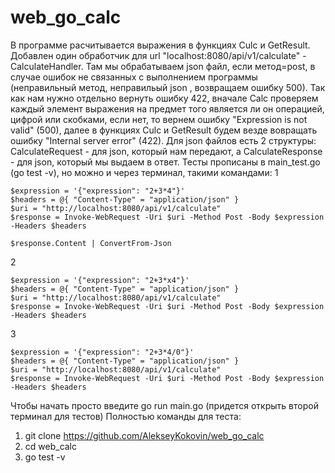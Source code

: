 # web_go_calc

В программе расчитывается выражения в функциях Culc и GetResult. Добавлен один обработчик для url "localhost:8080/api/v1/calculate" - CalculateHandler. Там мы обрабатываем json файл, если метод=post, в случае ошибок не связанных с выполнением программы (неправильный метод, неправильый json , возвращаем ошибку 500). Так как нам нужно отдельно вернуть ошибку 422, вначале Calc проверяем каждый элемент выражения на предмет того является ли он операцией, цифрой или скобками, если нет, то вернем ошибку "Expression is not valid" (500), далее в функциях Culc и GetResult будем везде вовращать ошибку "Internal server error" (422). Для json файлов есть 2 структуры: CalculateRequest - для json, который нам передают, а CalculateResponse - для json, который мы выдаем в ответ.  Тесты прописаны в main_test.go (go test -v), но можно и через терминал, такими командами:
1
```
$expression = '{"expression": "2+3*4"}'
$headers = @{ "Content-Type" = "application/json" }
$uri = "http://localhost:8080/api/v1/calculate"
$response = Invoke-WebRequest -Uri $uri -Method Post -Body $expression -Headers $headers

$response.Content | ConvertFrom-Json
```

2
```
$expression = '{"expression": "2+3*x4"}'
$headers = @{ "Content-Type" = "application/json" }
$uri = "http://localhost:8080/api/v1/calculate"
$response = Invoke-WebRequest -Uri $uri -Method Post -Body $expression -Headers $headers
```
3
```
$expression = '{"expression": "2+3*4/0"}'
$headers = @{ "Content-Type" = "application/json" }
$uri = "http://localhost:8080/api/v1/calculate"
$response = Invoke-WebRequest -Uri $uri -Method Post -Body $expression -Headers $headers
```

Чтобы начать просто введите go run main.go (придется открыть второй терминал для тестов)
Полностью команды для теста:
1. git clone https://github.com/AlekseyKokovin/web_go_calc
2. cd web_calc
3. go test -v
